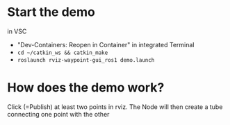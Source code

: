 # Start the demo
in VSC
- "Dev-Containers: Reopen in Container"
in integrated Terminal
- `cd ~/catkin_ws && catkin_make`
- `roslaunch rviz-waypoint-gui_ros1 demo.launch`

# How does the demo work?
Click (=Publish) at least two points in rviz. The Node will then create a tube connecting one point with the other